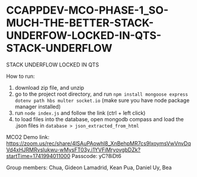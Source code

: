 # CCAPPDEV-MCO-PHASE-1_SO-MUCH-THE-BETTER-STACK-UNDERFOW-LOCKED-IN-QTS-STACK-UNDERFLOW
STACK UNDERFLOW LOCKED IN QTS 

How to run:
1. download zip file, and unzip
2. go to the project root directory, and run `npm install mongoose express dotenv path hbs multer socket.io` (make sure you have node package manager installed)
3. run `node index.js` and follow the link (ctrl + left click)
4. to load files into the database, open mongodb compass and load the .json files in `database > json_extracted_from_html`

MCO2 Demo link:
https://zoom.us/rec/share/4lSAuPAowhl8_XnBehpMR7cs9lxoymsVwVnvDqVd4xHJRMRvslukwu-wMysFT03y.i1YVFiMryovgbDZk?startTime=1741994011000
Passcode: yC?8iDt6

Group members:
Chua, Gideon
Lamadrid, Kean
Pua, Daniel
Uy, Bea
